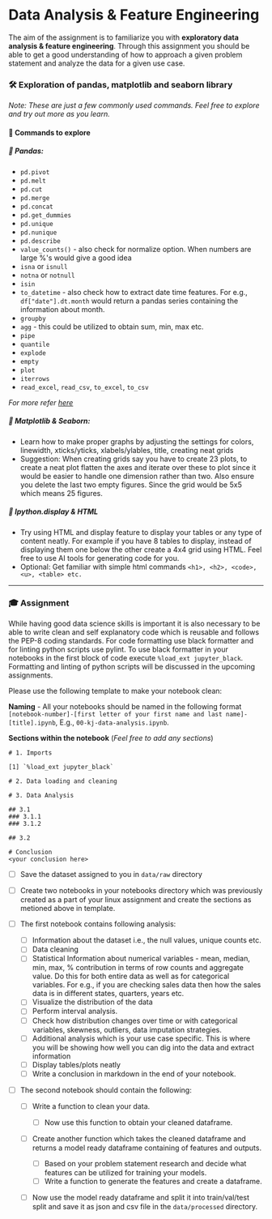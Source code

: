 # Data Analysis & Feature Engineering


  The aim of the assignment is to familiarize you with **exploratory data analysis & feature engineering**. Through this assignment you should be able to get a good understanding of how to approach a given problem statement and analyze the data for a given use case.   


### 🛠️ Exploration of pandas, matplotlib and seaborn library

*Note: These are just a few commonly used commands. Feel free to explore and try out more as you learn.*

#### 📂 Commands to explore
##### 🧰 Pandas:
- `pd.pivot`
- `pd.melt`
- `pd.cut`
- `pd.merge`
- `pd.concat`
- `pd.get_dummies`
- `pd.unique`
- `pd.nunique`
- `pd.describe`
- `value_counts()` - also check for normalize option. When numbers are large %'s would give a good idea
- `isna` or `isnull`
- `notna` or `notnull`
- `isin`
- `to_datetime` - also check how to extract date time features. For e.g., `df["date"].dt.month` would return a pandas series containing the information about month.
- `groupby`
- `agg` - this could be utilized to obtain sum, min, max etc.
- `pipe`
- `quantile`
- `explode`
- `empty`
- `plot`
- `iterrows`
- `read_excel`, `read_csv`, `to_excel`, `to_csv`
  
*For more refer [here](https://pandas.pydata.org/docs/reference/index.html)*

##### 🧰 Matplotlib & Seaborn:
- Learn how to make proper graphs by adjusting the settings for colors, linewidth, xticks/yticks, xlabels/ylables, title, creating neat grids
- Suggestion: When creating grids say you have to create 23 plots, to create a neat plot flatten the axes and iterate over these to plot since it would be easier to handle one dimension rather than two. Also ensure you delete the last two empty figures. Since the grid would be 5x5 which means 25 figures.

##### 🧰 Ipython.display & HTML
- Try using HTML and display feature to display your tables or any type of content neatly. For example if you have 8 tables to display, instead of displaying them one below the other create a 4x4 grid using HTML. Feel free to use AI tools for generating code for you.
- Optional: Get familiar with simple html commands `<h1>, <h2>, <code>, <u>, <table> etc.`

---
### 🎓 Assignment
  While having good data science skills is important it is also necessary to be able to write clean and self explanatory code which is reusable and follows the PEP-8 coding standards. For code formatting use black formatter and for linting python scripts use pylint. To use black formatter in your notebooks in the first block of code execute `%load_ext jupyter_black`. Formatting and linting of python scripts will be discussed in the upcoming assignments. 

Please use the following template to make your notebook clean:  

**Naming** - All your notebooks should be named in the following format    
      `[notebook-number]-[first letter of your first name and last name]-[title].ipynb`, E.g., `00-kj-data-analysis.ipynb`.

**Sections within the notebook** (*Feel free to add any sections*)
```
# 1. Imports

[1] `%load_ext jupyter_black`

# 2. Data loading and cleaning

# 3. Data Analysis

## 3.1
### 3.1.1
### 3.1.2

## 3.2

# Conclusion
<your conclusion here>
```

- [ ] Save the dataset assigned to you in `data/raw` directory
      
- [ ] Create two notebooks in your notebooks directory which was previously created as a part of your linux assignment and create the sections as metioned above in template.

- [ ] The first notebook contains following analysis:
  - [ ] Information about the dataset i.e., the null values, unique counts etc.
  - [ ] Data cleaning
  - [ ] Statistical Information about numerical variables - mean, median, min, max, % contribution in terms of row counts and aggregate value. Do this for both entire data as well as for categorical variables. For e.g., if you are checking sales data then how the sales data is in different states, quarters, years etc.
  - [ ] Visualize the distribution of the data
  - [ ] Perform interval analysis.
  - [ ] Check how distribution changes over time or with categorical variables, skewness, outliers, data imputation strategies.
  - [ ] Additional analysis which is your use case specific. This is where you will be showing how well you can dig into the data and extract information
  - [ ] Display tables/plots neatly
  - [ ] Write a conclusion in markdown in the end of your notebook.
  
- [ ] The second notebook should contain the following:
  - [ ] Write a function to clean your data.
    - [ ] Now use this function to obtain your cleaned dataframe.

  - [ ] Create another function which takes the cleaned dataframe and returns a model ready dataframe containing of features and outputs.
    - [ ] Based on your problem statement research and decide what features can be utilized for training your models.
    - [ ] Write a function to generate the features and create a dataframe.
          
  - [ ] Now use the model ready dataframe and split it into train/val/test split and save it as json and csv file in  the `data/processed` directory.
  
